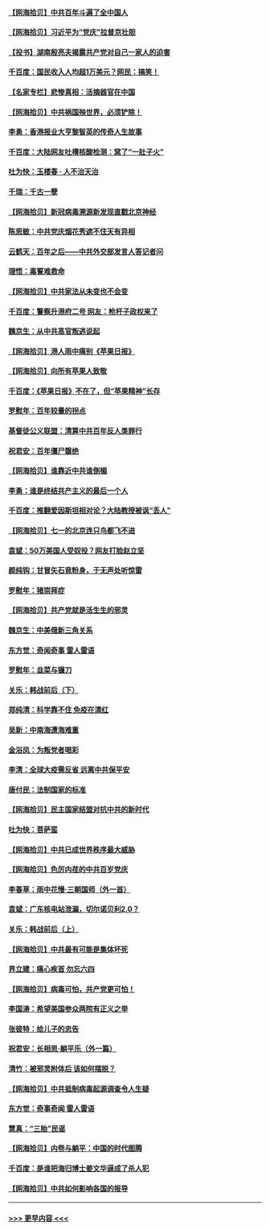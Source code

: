 #### [【网海拾贝】中共百年斗遍了全中国人](../pages/nsc993/n13060020.md?t=07020551) 
#### [【网海拾贝】习近平为“党庆”拉普京壮胆](../pages/nsc993/n13057781.md?t=07020551) 
#### [【投书】湖南殷亮夫揭露共产党对自己一家人的迫害](../pages/nsc993/n13057744.md?t=07020551) 
#### [千百度：国民收入人均超1万美元？网民：搞笑！](../pages/nsc993/n13057692.md?t=07020551) 
#### [【名家专栏】悲惨真相：活摘器官在中国](../pages/nsc993/n13056611.md?t=07020551) 
#### [【网海拾贝】中共祸国殃世界，必须铲除！](../pages/nsc993/n13056011.md?t=07020551) 
#### [李勇：香港报业大亨黎智英的传奇人生故事](../pages/nsc993/n13055258.md?t=07020551) 
#### [千百度：大陆网友吐槽核酸检测：窝了“一肚子火”](../pages/nsc993/n13055194.md?t=07020551) 
#### [吐为快：玉楼春 · 人不治天治](../pages/nsc993/n13054028.md?t=07020551) 
#### [千瑞：千古一孽](../pages/nsc993/n13054016.md?t=07020551) 
#### [【网海拾贝】新冠病毒溯源新发现直戳北京神经](../pages/nsc993/n13052425.md?t=07020551) 
#### [陈思敏：中共党庆烟花秀遮不住天有异相](../pages/nsc993/n13052020.md?t=07020551) 
#### [云鹤天：百年之后——中共外交部发言人答记者问](../pages/nsc993/n13051604.md?t=07020551) 
#### [理悟：毒誓难救命](../pages/nsc993/n13051601.md?t=07020551) 
#### [【网海拾贝】中共家法从未变也不会变](../pages/nsc993/n13050366.md?t=07020551) 
#### [千百度：警察升港府二号 网友：枪杆子政权来了](../pages/nsc993/n13050261.md?t=07020551) 
#### [魏京生：从中共高官叛逃说起](../pages/nsc993/n13048997.md?t=07020551) 
#### [【网海拾贝】港人雨中痛别《苹果日报》](../pages/nsc993/n13048941.md?t=07020551) 
#### [【网海拾贝】向所有苹果人致敬](../pages/nsc993/n13046795.md?t=07020551) 
#### [千百度：《苹果日报》不在了，但“苹果精神”长存](../pages/nsc993/n13046703.md?t=07020551) 
#### [罗慰年：百年较量的拐点](../pages/nsc993/n13046542.md?t=07020551) 
#### [基督徒公义联盟：清算中共百年反人类罪行](../pages/nsc993/n13046499.md?t=07020551) 
#### [祝君安：百年僵尸罄绝](../pages/nsc993/n13045595.md?t=07020551) 
#### [【网海拾贝】谁靠近中共谁倒楣](../pages/nsc993/n13044667.md?t=07020551) 
#### [李勇：谁是终结共产主义的最后一个人](../pages/nsc993/n13044397.md?t=07020551) 
#### [千百度：推翻爱因斯坦相对论？大陆教授被讽“丢人”](../pages/nsc993/n13043908.md?t=07020551) 
#### [【网海拾贝】七一的北京连只鸟都飞不进](../pages/nsc993/n13041377.md?t=07020551) 
#### [袁斌：50万美国人受奴役？网友打脸赵立坚](../pages/nsc993/n13041330.md?t=07020551) 
#### [颜纯钩：甘冒矢石竟粉身，于无声处听惊雷](../pages/nsc993/n13041140.md?t=07020551) 
#### [罗慰年：猪崇拜症](../pages/nsc993/n13041071.md?t=07020551) 
#### [【网海拾贝】共产党就是活生生的邪灵](../pages/nsc993/n13036627.md?t=07020551) 
#### [魏京生：中美俄新三角关系](../pages/nsc993/n13035986.md?t=07020551) 
#### [东方觉：奇闻奇事 雷人雷语](../pages/nsc993/n13035878.md?t=07020551) 
#### [罗慰年：韭菜与镰刀](../pages/nsc993/n13034374.md?t=07020551) 
#### [关乐：韩战前后（下）](../pages/nsc993/n13034113.md?t=07020551) 
#### [郑纯清：科学靠不住 免疫在漂红](../pages/nsc993/n13034093.md?t=07020551) 
#### [吴新：中南海遭海难重](../pages/nsc993/n13034084.md?t=07020551) 
#### [金浴凤：为叛党者喝彩](../pages/nsc993/n13034058.md?t=07020551) 
#### [李清：全球大疫需反省 远离中共保平安](../pages/nsc993/n13033784.md?t=07020551) 
#### [唐付民：法制国家的标准](../pages/nsc993/n13032944.md?t=07020551) 
#### [【网海拾贝】民主国家结盟对抗中共的新时代](../pages/nsc993/n13031717.md?t=07020551) 
#### [吐为快：菩萨蛮](../pages/nsc993/n13030033.md?t=07020551) 
#### [【网海拾贝】中共已成世界秩序最大威胁](../pages/nsc993/n13028138.md?t=07020551) 
#### [【网海拾贝】色厉内荏的中共百岁党庆](../pages/nsc993/n13025582.md?t=07020551) 
#### [李春草：雨中花慢‧三朝国师（外一首）](../pages/nsc993/n13025567.md?t=07020551) 
#### [袁斌：广东核电站泄漏，切尔诺贝利2.0？](../pages/nsc993/n13025475.md?t=07020551) 
#### [关乐：韩战前后（上）](../pages/nsc993/n13025387.md?t=07020551) 
#### [【网海拾贝】中共最有可能是集体坏死](../pages/nsc993/n13023101.md?t=07020551) 
#### [界立建：痛心疾首 勿忘六四](../pages/nsc993/n13022339.md?t=07020551) 
#### [【网海拾贝】病毒可怕，共产党更可怕！](../pages/nsc993/n13020728.md?t=07020551) 
#### [李国涛：希望美国参众两院有正义之举](../pages/nsc993/n13020674.md?t=07020551) 
#### [张彼特：给儿子的忠告](../pages/nsc993/n13018934.md?t=07020551) 
#### [祝君安：长相思‧躺平乐（外一篇）](../pages/nsc993/n13018923.md?t=07020551) 
#### [清竹：被邪灵附体后 该如何摆脱？](../pages/nsc993/n13018877.md?t=07020551) 
#### [【网海拾贝】中共抵制病毒起源调查令人生疑](../pages/nsc993/n13017785.md?t=07020551) 
#### [东方觉：奇事奇闻 雷人雷语](../pages/nsc993/n13017577.md?t=07020551) 
#### [慧真：“三胎”民谣](../pages/nsc993/n13017394.md?t=07020551) 
#### [【网海拾贝】内卷与躺平：中国的时代图腾](../pages/nsc993/n13016128.md?t=07020551) 
#### [千百度：是谁把海归博士姜文华逼成了杀人犯](../pages/nsc993/n13015218.md?t=07020551) 
#### [【网海拾贝】中共如何影响各国的报导](../pages/nsc993/n13012599.md?t=07020551) 

----
#### [ >>> 更早内容 <<< ](../indexes/nsc993-earlier.md)
